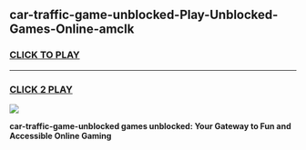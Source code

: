 
## car-traffic-game-unblocked-Play-Unblocked-Games-Online-amclk
<h3>
<a href="https://premium76.site?title=car-traffic-game-unblocked&ref=25A">CLICK TO PLAY</a></h3>
<hr>

<h3>
<a href="https://premium76.site?title=car-traffic-game-unblocked&ref=25A">CLICK 2 PLAY</a>
  
</h3>

<a href="https://premium76.site?title=car-traffic-game-unblocked&ref=25A"><img src="https://clearcache.store/games.png"></a>


**car-traffic-game-unblocked games unblocked: Your Gateway to Fun and Accessible Online Gaming**
